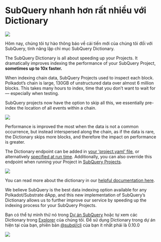 # SubQuery nhanh hơn rất nhiều với Dictionary

![](https://miro.medium.com/max/1400/1*iEQbr-KZNIkztylVowAuaQ.png)

Hôm nay, chúng tôi tự hào thông báo về cải tiến mới của chúng tôi đối với SubQuery, tính năng lập chỉ mục SubQuery Dictionary.

The SubQuery Dictionary is all about speeding up your Projects. It dramatically improves indexing the performance of your SubQuery Project, **sometimes up to 10x faster.**

When indexing chain data, SubQuery Projects used to inspect each block. Polkadot’s chain is large, 130GB of unstructured data over almost 6 million blocks. This takes many hours to index, time that you don’t want to wait for — especially when testing.

SubQuery projects now have the option to skip all this, we essentially pre-index the location of all events within a chain.

![](https://miro.medium.com/max/1400/1*uIjz8W4TG9Q0au9zoKbHVw.png)

Performance is improved the most when the data is not a common occurrence, but instead interspersed along the chain, as if the data is rare, the Dictionary skips more blocks, and therefore the impact on performance is greater.

The Dictionary endpoint can be added in [your ‘project.yaml’ file](https://doc.subquery.network/create/manifest.html), or alternatively [specified at run time](https://doc.subquery.network/run/run.html#using-a-dictionary). Additionally, you can also override this endpoint when running your Project in [SubQuery Projects](https://project.subquery.network/).

![](https://miro.medium.com/max/1400/1*xl4wENAv_oNingDQZyrtyw.png)

You can read more about the dictionary in our [helpful documentation here](https://doc.subquery.network/run/run.html#using-a-dictionary).

We believe SubQuery is the best data indexing option available for any Polkadot/Substrate dApp, and this new implementation of SubQuery’s Dictionary allows us to further improve our service by speeding up the indexing process for your SubQuery Projects.

Bạn có thể tự mình thử nó trong [Dự án SubQuery](https://project.subquery.network/) hoặc tự xem các Dictionary trong [Explorer](https://explorer.subquery.network/) của chúng tôi. Để sử dụng Dictionary trong dự án hiện tại của bạn, phiên bản [@subql/cli](https://www.npmjs.com/package/@subql/cli) của bạn ít nhất phải là 0.10.0

![](https://miro.medium.com/max/1400/1*CrbWsx1rFiBNjkCepxbkPQ.png)